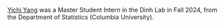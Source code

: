 <a href="https://www.linkedin.com/in/yichi-yang-b1186b200/">Yichi Yang</a> was a Master Student Intern in the Dinh Lab in Fall 2024, from the Department of Statistics (Columbia University).